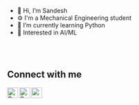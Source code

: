 - 👋 Hi, I’m Sandesh
- ⚙ I'm a Mechanical Engineering student
- 🌱 I’m currently learning Python
- 👀 Interested in AI/ML

<br><br>

## Connect with me

[<img align="left" alt="Boring_Sundays | Twitter" width="25px" src="https://img.icons8.com/fluent/48/000000/twitter.png" />][twitter]
[<img align="left" alt="Sandesh Rao | LinkedIn" width="25px" src="https://img.icons8.com/color/50/000000/linkedin.png" />][linkedin]
[<img align="left" alt="sandesh_r.u | Instagram" width="25px" src="https://img.icons8.com/fluent/48/000000/instagram-new.png" />][instagram]

<br><br>

[instagram]: https://instagram.com/sandesh_r.u
[twitter]: https://twitter.com/Boring_Sundays
[linkedin]: https://www.linkedin.com/in/sandesh-rao-0b9714208/

<!---
Sundays32/Sundays32 is a ✨ special ✨ repository because its `README.md` (this file) appears on your GitHub profile.
You can click the Preview link to take a look at your changes.
--->

